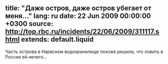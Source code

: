 title: "Даже остров, даже остров убегает от меня..."
lang: ru
date: 22 Jun 2009 00:00:00 +0300
source: http://top.rbc.ru/incidents/22/06/2009/311117.shtml
extends: default.liquid
---
Часть острова в Нарвском водохранилище похоже решила, что ловить в России ей нечего...

